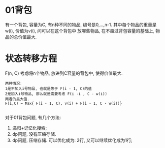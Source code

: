 # 01背包

有一个背包, 容量为C, 有n种不同的物品, 编号是0,...,n-1.
其中每个物品的重量是w(i), 价值为v(i), 问可以在这个背包中
放哪些物品, 在不超过背包容量的基础上, 物品的总价值最大.

# 状态转移方程

F(n, C) 考虑将n个物品, 放进到C容量的背包中, 使得价值最大.

```
两种情况:
1是不加入i号物品, 也就是等于 F(i - 1, C)的值
2是加入i号物品, 那么就是需要考虑 F(i -i , C - w(i))
两者的最大值. 
F(i,C) = Max{ F(i - 1, C), v(i) + F(i - 1, C - w(i))}
 
```


对于01背包问题, 有几个方法:
1. 递归+记忆化搜索;
2. dp问题, 没有压缩存储.
3. dp问题, 压缩存储.
可以优化成为: 2行, 又可以继续优化成为1行;

